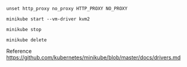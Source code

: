 ```
unset http_proxy no_proxy HTTP_PROXY NO_PROXY
```

```
minikube start --vm-driver kvm2
```

```
minikube stop
```

```
minikube delete
```

Reference https://github.com/kubernetes/minikube/blob/master/docs/drivers.md
